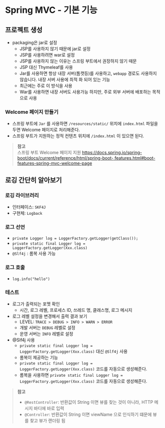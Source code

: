 # Spring MVC - 기본 기능

## 프로젝트 생성
- packaging은 jar로 설정
  - JSP를 사용하지 않기 때문에 jar로 설정
  - JSP를 사용하려면 war로 설정
  - JSP를 사용하지 않는 이유는 스프링 부트에서 권장하지 않기 때문
  - JSP 대신 Thymeleaf를 사용
  - Jar를 사용하면 항상 내장 서버(톰캣등)를 사용하고, `webapp` 경로도 사용하지 않습니다. 내장 서버 사용에 최적 화 되어 있는 기능 
  - 최근에는 주로 이 방식을 사용
  - War를 사용하면 내장 서버도 사용가능 하지만, 주로 외부 서버에 배포하는 목적으로 사용
### Welcome 페이지 만들기
- 스프링 부트에 `Jar` 를 사용하면 `/resources/static/` 위치에 `index.html` 파일을 두면 Welcome 페이지로 처리해준다. 
- 스프링 부트가 지원하는 정적 컨텐츠 위치에 `/index.html` 이 있으면 된다.
> **참고** <br>
> 스프링 부트 Welcome 페이지 지원
> [https://docs.spring.io/spring-boot/docs/current/reference/html/spring-boot- features.html\#boot-features-spring-mvc-welcome-page]()

## 로깅 간단히 알아보기


### 로깅 라이브러리
- 인터페이스: `SKF4J`
- 구현체: `Logback`

### 로그 선언
- `private Logger log = LoggerFactory.getLogger(getClass());`
- `private static final Logger log = LoggerFactory.getLogger(Xxx.class)` 
- `@Slf4j` : 롬복 사용 가능

### 로그 호출
- `log.info("hello")`

### 테스트
- 로그가 출력되는 포멧 확인
  - 시간, 로그 레벨, 프로세스 ID, 쓰레드 명, 클래스명, 로그 메시지
- 로그 레벨 설정을 변경해서 출력 결과 보기
  - LEVEL: `TRACE > DEBUG > INFO > WARN > ERROR`
  - 개발 서버는 `DEBUG` 레벨로 설정
  - 운영 서버는 `INFO` 레벨로 설정
- @Slf4j 사용
  - `private static final Logger log = LoggerFactory.getLogger(Xxx.class)` 대신 `@Slf4j` 사용
  - 롬복이 제공하는 기능
  - `private static final Logger log = LoggerFactory.getLogger(Xxx.class)` 코드를 자동으로 생성해준다.
  - 롬복을 사용하면 `private static final Logger log = LoggerFactory.getLogger(Xxx.class)` 코드를 자동으로 생성해준다.

> **참고**  <br>
> - `@RestController`: 반환값이 String 이면 뷰를 찾는 것이 아니라, HTTP 메시지 바디에 바로 입력
> - `@Controller`: 반환값이 String 이면 viewName 으로 인식하기 떄문에 뷰를 찾고 뷰가 랜더링 됨